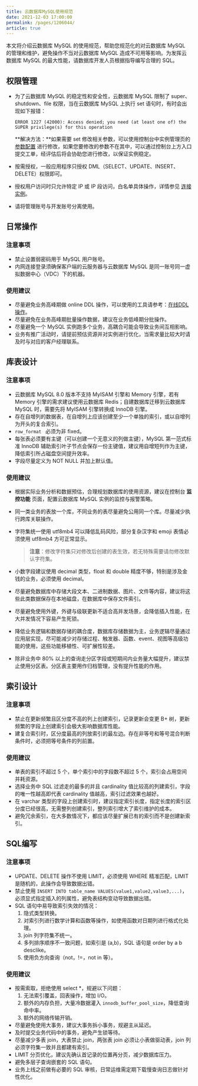 ```yaml
---
title: 云数据库MySQL使用规范
date: 2021-12-03 17:00:00
permalink: /pages/1206044/
article: true
---
```



本文将介绍云数据库 MySQL 的使用规范，帮助您规范化的对云数据库 MySQL 的管理和维护，避免操作不当对云数据库 MySQL 造成不可用等影响。为发挥云数据库 MySQL 的最大性能，请数据库开发人员根据指导编写合理的 SQL。

## 权限管理

- 为了云数据库 MySQL 的稳定性和安全性，云数据库 MySQL 限制了 super、shutdown、file 权限，当在云数据库 MySQL 上执行 set 语句时，有时会出现如下报错：

  ```
  ERROR 1227 (42000): Access denied; you need (at least one of) the SUPER privilege(s) for this operation
  ```

  **解决方法：**如果需要 set 修改相关参数，可以使用控制台中实例管理页的 [参数配置](../04.操作指南/06.参数配置.md#参数配置) 进行修改，如果您要修改的参数不在其中，可以通过控制台上方入口提交工单，经评估后将会协助您进行修改，以保证实例稳定。

- 按需授权，一般应用程序只授权 DML（SELECT、UPDATE、INSERT、DELETE）权限即可。
- 授权用户访问时只允许特定 IP 或 IP 段访问，白名单具体操作，详情参见 [连接实例](./../04.操作指南/02.管理实例/01.连接实例.md)。
- 请将管理账号与开发账号分离使用。

## 日常操作

### 注意事项

- 禁止设置弱密码用于 MySQL 用户账号。
- 内网连接登录须确保客户端的云服务器与云数据库 MySQL 是同一账号同一虚拟数据中心（VDC）下的机器。

### 使用建议

- 尽量避免业务高峰期做 online DDL 操作，可以使用的工具请参考：[在线DDL操作](./04.在线修改大表结构.md#pt-online-schema-change介绍)。
- 尽量避免在业务高峰期批量操作数据，建议在业务低峰期分批操作。
- 尽量避免一个 MySQL 实例跑多个业务，高耦合可能会导致业务间互相影响。
- 业务有推广活动时，请提前预估资源并对实例进行优化，当需求量比较大时请及时与对应的客户经理联系。

## 库表设计

### 注意事项

- 云数据库 MySQL 8.0 版本不支持 MyISAM 引擎和 Memory 引擎，若有 Memory 引擎的需求建议使用云数据库 Redis；自建数据库迁移到云数据库 MySQL 时，需要先将 MyISAM 引擎转换成 InnoDB 引擎。
- 存在自增列的数据表，在自增列上应该创建至少一个单独的索引，或以自增列为开头的复合索引。
- `row_format ` 必须为非 fixed。
- 每张表必须要有主键（可以创建一个无意义的列做主键），MySQL 第一范式标准 InnoDB 辅助索引叶子节点会保存一份主键值，建议用自增短列作为主键，降低索引所占磁盘空间提升效率。
- 字段尽量定义为 NOT NULL 并加上默认值。

### 使用建议

- 根据实际业务分析和数据预估，合理规划数据库的使用资源，建议在控制台 **监控功能** 页面，配置云数据库 MySQL 实例的监控与报警策略。

- 同一类业务的表放一个库，不同业务的表尽量避免公用同一个库。尽量减少执行跨库关联操作。

- 字符集统一使用 utf8mb4 可以降低乱码风险，部分复杂汉字和 emoji 表情必须使用 utf8mb4 方可正常显示。

  > **注意**：修改字符集只对修改后创建的表生效，若无特殊需要请勿修改默认字符集。

- 小数字段建议使用 decimal 类型，float 和 double 精度不够，特别是涉及金钱的业务，必须使用 decimal。

- 尽量避免数据库中存储大段文本、二进制数据、图片、文件等内容，建议将这些此类数据保存在本地磁盘，在数据库中保存文件索引。

- 尽量避免使用外键，外键与级联更新不适合高并发场景，会降低插入性能，在大并发情况下容易产生死锁。

- 降低业务逻辑和数据存储的耦合度，数据库存储数据为主，业务逻辑尽量通过应用层实现，尽可能减少对存储过程、触发器、函数、event、视图等高级功能的使用，这些功能移植性、可扩展性较差。

- 除非业务中 80% 以上的查询走分区字段或短期间内业务量大幅提升，建议禁止使用分区表。分区表主要用作归档管理，没有提升性能的作用。

## 索引设计

### 注意事项

- 禁止在更新频繁且区分度不高的列上创建索引，记录更新会变更 B+ 树，更新频繁的字段上创建索引会极大影响数据库性能。
- 建复合索引时，区分度最高的列放索引的最左边。存在非等号和等号混合判断条件时，必须把等号条件的列前置。

### 使用建议

- 单表的索引不超过 5 个，单个索引中的字段数不超过 5 个，索引会占用空间并耗资源。
- 选择业务中 SQL 过滤走的最多的并且 cardinality 值比较高的列建索引，字段的唯一性越高即代表 cardinality 值越高，索引过滤效果也越好。
- 在 varchar 类型的字段上创建索引时，建议指定索引长度，指定长度的索引区分度已经很高，无需整列创建索引，整列索引增大了索引维护的成本。
- 避免冗余索引，在大多数情况下，都应该尽量扩展已有的索引而不是创建新索引。

## SQL编写

### 注意事项

- UPDATE、DELETE 操作不使用 LIMIT，必须使用 WHERE 精准匹配，LIMIT 是随机的，此操作会导致数据出错。
- 禁止使用 `INSERT INTO table_name VALUES(value1,value2,value3,...)`，必须显式指定插入的列属性，避免表结构变动导致数据出错。
- SQL 语句中易导致索引失效的情况：
  1. 隐式类型转换。
  2. 对索引列进行数学计算和函数等操作，如使用函数对日期列进行格式化处理。
  3. join 列字符集不统一。
  4. 多列排序顺序不一致问题，如索引是 (a,b)，SQL 语句是 order by a b desclike。
  5. 使用负方向查询（not，!=，not in 等）。

### 使用建议

- 按需索取，拒绝使用 select *，规避以下问题：
  1. 无法索引覆盖，回表操作，增加 I/O。
  2. 额外的内存负担，大量冷数据灌入 `innodb_buffer_pool_size`，降低查询命中率。
  3. 额外的网络传输开销。
- 尽量避免使用大事务，建议大事务拆小事务，规避主从延迟。
- 及时提交业务代码中的事务，避免产生锁等待。
- 尽量减少多表 join，大表禁止 join，两张表 join 必须让小表做驱动表，join 列必须字符集一致并且都建有索引。
- LIMIT 分页优化，建议先确认首记录的位置再分页，减少数据库压力。
- 避免多层子查询嵌套的 SQL 语句。
- 业务上线之前做有必要的 SQL 审核，日常运维需定期下载慢查询日志做针对性优化。

